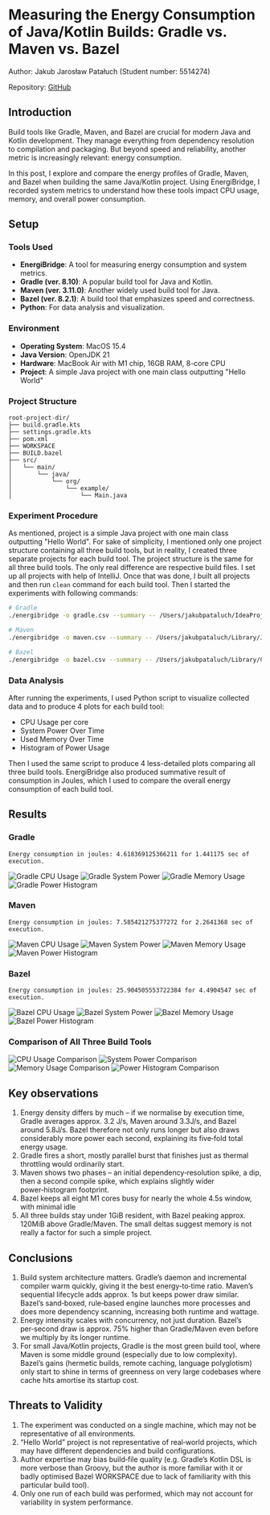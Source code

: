 # Measuring the Energy Consumption of Java/Kotlin Builds: Gradle vs. Maven vs. Bazel

Author: Jakub Jarosław Patałuch (Student number: 5514274)

Repository: [GitHub](https://github.com/kubapat/SSE_Project_1)
## Introduction
Build tools like Gradle, Maven, and Bazel are crucial for modern Java and Kotlin development. They manage everything from dependency resolution to compilation and packaging. But beyond speed and reliability, another metric is increasingly relevant: energy consumption.

In this post, I explore and compare the energy profiles of Gradle, Maven, and Bazel when building the same Java/Kotlin project. Using EnergiBridge, I recorded system metrics to understand how these tools impact CPU usage, memory, and overall power consumption.

## Setup

### Tools Used
- **EnergiBridge**: A tool for measuring energy consumption and system metrics.
- **Gradle (ver. 8.10)**: A popular build tool for Java and Kotlin.
- **Maven (ver. 3.11.0)**: Another widely used build tool for Java.
- **Bazel (ver. 8.2.1)**: A build tool that emphasizes speed and correctness.
- **Python**: For data analysis and visualization.

### Environment
- **Operating System**: MacOS 15.4
- **Java Version**: OpenJDK 21
- **Hardware**: MacBook Air with M1 chip, 16GB RAM, 8-core CPU
- **Project**: A simple Java project with one main class outputting "Hello World"

### Project Structure
```plaintext
root-project-dir/
├── build.gradle.kts
├── settings.gradle.kts
├── pom.xml
├── WORKSPACE
├── BUILD.bazel
├── src/
│   └── main/
│       └── java/
│           └── org/
│               └── example/
│                   └── Main.java
```

### Experiment Procedure
As mentioned, project is a simple Java project with one main class outputting "Hello World". For sake of simplicity, I mentioned only one project structure containing all three build tools, but in reality, I created three separate projects for each build tool. The project structure is the same for all three build tools. The only real difference are respective build files. I set up all projects with help of IntelliJ. Once that was done, I built all projects and then run ``clean`` command for each build tool. Then I started the experiments with following commands:
```bash
# Gradle
./energibridge -o gradle.csv --summary -- /Users/jakubpataluch/IdeaProjects/gradle-java-sample/gradlew -p /Users/jakubpataluch/IdeaProjects/gradle-java-sample/ build

# Maven
./energibridge -o maven.csv --summary -- /Users/jakubpataluch/Library/Java/JavaVirtualMachines/openjdk-21.0.2/Contents/Home/bin/java -Dmaven.multiModuleProjectDirectory=/Users/jakubpataluch/IdeaProjects/maven-java-sample -Djansi.passthrough=true -Dmaven.home="/Users/jakubpataluch/Applications/IntelliJ IDEA Ultimate.app/Contents/plugins/maven/lib/maven3" -Dclassworlds.conf="/Users/jakubpataluch/Applications/IntelliJ IDEA Ultimate.app/Contents/plugins/maven/lib/maven3/bin/m2.conf" -Dmaven.ext.class.path="/Users/jakubpataluch/Applications/IntelliJ IDEA Ultimate.app/Contents/plugins/maven/lib/maven-event-listener.jar" -javaagent:"/Users/jakubpataluch/Applications/IntelliJ IDEA Ultimate.app/Contents/lib/idea_rt.jar"=61979 -Dfile.encoding=UTF-8 -Dsun.stdout.encoding=UTF-8 -Dsun.stderr.encoding=UTF-8 -classpath "/Users/jakubpataluch/Applications/IntelliJ IDEA Ultimate.app/Contents/plugins/maven/lib/maven3/boot/plexus-classworlds.license":"/Users/jakubpataluch/Applications/IntelliJ IDEA Ultimate.app/Contents/plugins/maven/lib/maven3/boot/plexus-classworlds-2.8.0.jar" org.codehaus.classworlds.Launcher -Didea.version=2024.3.5 -f/Users/jakubpataluch/IdeaProjects/maven-java-sample/pom.xml package

# Bazel
./energibridge -o bazel.csv --summary -- /Users/jakubpataluch/Library/Caches/bazelbsp/bazelisk build //:hello
```

### Data Analysis
After running the experiments, I used Python script to visualize collected data and to produce 4 plots for each build tool:

- CPU Usage per core
- System Power Over Time
- Used Memory Over Time
- Histogram of Power Usage

Then I used the same script to produce 4 less-detailed plots comparing all three build tools.
EnergiBridge also produced summative result of consumption in Joules, which I used to compare the overall energy consumption of each build tool.


## Results
### Gradle
```
Energy consumption in joules: 4.618369125366211 for 1.441175 sec of execution.

```
![Gradle CPU Usage](img/gradle_cpu_usage.png)
![Gradle System Power](img/gradle_system_power.png)
![Gradle Memory Usage](img/gradle_memory_usage.png)
![Gradle Power Histogram](img/gradle_power_histogram.png)

### Maven
```
Energy consumption in joules: 7.585421275377272 for 2.2641368 sec of execution.
```
![Maven CPU Usage](img/maven_cpu_usage.png)
![Maven System Power](img/maven_system_power.png)
![Maven Memory Usage](img/maven_memory_usage.png)
![Maven Power Histogram](img/maven_power_histogram.png)

### Bazel
```
Energy consumption in joules: 25.904505553722384 for 4.4904547 sec of execution.
```
![Bazel CPU Usage](img/bazel_cpu_usage.png)
![Bazel System Power](img/bazel_system_power.png)
![Bazel Memory Usage](img/bazel_memory_usage.png)
![Bazel Power Histogram](img/bazel_power_histogram.png)

### Comparison of All Three Build Tools
![CPU Usage Comparison](img/cpu_usage_comparison.png)
![System Power Comparison](img/system_power_comparison.png)
![Memory Usage Comparison](img/memory_usage_comparison.png)
![Power Histogram Comparison](img/power_histogram_comparison.png)

## Key observations
1. Energy density differs by much – if we normalise by execution time, Gradle averages approx. 3.2 J/s, Maven around 3.3J/s, and Bazel around 5.8J/s. Bazel therefore not only runs longer but also draws considerably more power each second, explaining its five‑fold total energy usage.
2. Gradle fires a short, mostly parallel burst that finishes just as thermal throttling would ordinarily start.
3. Maven shows two phases – an initial dependency‑resolution spike, a dip, then a second compile spike, which explains slightly wider power‑histogram footprint.
4. Bazel keeps all eight M1 cores busy for nearly the whole 4.5s window, with minimal idle
5. All three builds stay under 1GiB resident, with Bazel peaking approx. 120MiB above Gradle/Maven. The small deltas suggest memory is not really a factor for such a simple project.

## Conclusions
1. Build system architecture matters. Gradle’s daemon and incremental compiler warm quickly, giving it the best energy‑to‑time ratio. Maven’s sequential lifecycle adds approx. 1s but keeps power draw similar. Bazel’s sand‑boxed, rule‑based engine launches more processes and does more dependency scanning, increasing both runtime and wattage.
2. Energy intensity scales with concurrency, not just duration. Bazel’s per‑second draw is approx. 75% higher than Gradle/Maven even before we multiply by its longer runtime.
3. For small Java/Kotlin projects, Gradle is the most green build tool, where Maven is some middle ground (especially due to low complexity). Bazel’s gains (hermetic builds, remote caching, language polyglotism) only start to shine in terms of greenness on very large codebases where cache hits amortise its startup cost.

## Threats to Validity
1. The experiment was conducted on a single machine, which may not be representative of all environments.
2. “Hello World” project is not representative of real‑world projects, which may have different dependencies and build configurations.
3. Author expertise may bias build‑file quality (e.g. Gradle’s Kotlin DSL is more verbose than Groovy, but the author is more familiar with it or badly optimised Bazel WORKSPACE due to lack of familiarity with this particular build tool).
4. Only one run of each build was performed, which may not account for variability in system performance.
